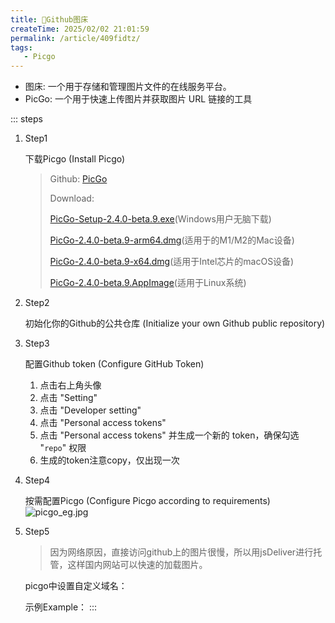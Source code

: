 ```yaml
---
title: 🧊Github图床
createTime: 2025/02/02 21:01:59
permalink: /article/409fidtz/
tags:
   - Picgo
---
```

- 图床: 一个用于存储和管理图片文件的在线服务平台。
- PicGo: 一个用于快速上传图片并获取图片 URL 链接的工具

::: steps
1. Step1 

    下载Picgo (Install Picgo)

   >Github: [PicGo](https://github.com/Molunerfinn/PicGo)
   >
   >Download:
   >
   > [PicGo-Setup-2.4.0-beta.9.exe](https://github.com/Molunerfinn/PicGo/releases)(Windows用户无脑下载)
   >
   >[PicGo-2.4.0-beta.9-arm64.dmg](https://github.com/Molunerfinn/PicGo/releases)(适用于的M1/M2的Mac设备)
   >
   >[PicGo-2.4.0-beta.9-x64.dmg](https://github.com/Molunerfinn/PicGo/releases)(适用于Intel芯片的macOS设备)
   >
   >[PicGo-2.4.0-beta.9.AppImage](https://github.com/Molunerfinn/PicGo/releases)(适用于Linux系统)
2. Step2 

   初始化你的Github的公共仓库 (Initialize your own Github public repository)
3. Step3

   配置Github token (Configure GitHub Token)
   1. 点击右上角头像
   2. 点击 "Setting"
   3. 点击 "Developer setting"
   4. 点击 "Personal access tokens"
   5. 点击 "Personal access tokens" 并生成一个新的 token，确保勾选 "`repo`" 权限
   6. 生成的token注意copy，仅出现一次
   
4. Step4
   
   按需配置Picgo (Configure Picgo according to requirements)
   ![picgo_eg.jpg](https://cdn.jsdelivr.net/gh/Pai3141/PictureBed@main/img/picgo_eg.jpg)
5. Step5
   >因为网络原因，直接访问github上的图片很慢，所以用jsDeliver进行托管，这样国内网站可以快速的加载图片。

   picgo中设置自定义域名：<Badge type="tip" text="https://cdn.jsdelivr.net/gh/用户名/仓库名@分支名" />
    
   示例Example：<Badge type="tip" text="https://cdn.jsdelivr.net/gh/Paiad/PictureBed@main/image/xyz.png" />
:::